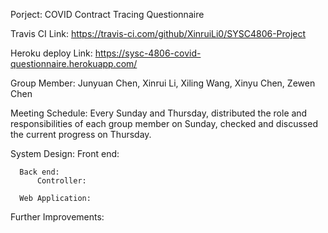 Porject: COVID Contract Tracing Questionnaire

Travis CI Link:
https://travis-ci.com/github/XinruiLi0/SYSC4806-Project

Heroku deploy Link:
https://sysc-4806-covid-questionnaire.herokuapp.com/

Group Member: Junyuan Chen, Xinrui Li, Xiling Wang, Xinyu Chen, Zewen Chen

Meeting Schedule: Every Sunday and Thursday, distributed the role and responsibilities of each group member on Sunday, checked and discussed the current progress on Thursday.

System Design: 
      Front end:
      
      Back end:
          Controller:
      
      Web Application:

Further Improvements:
